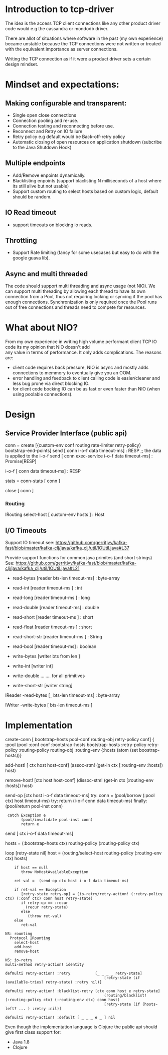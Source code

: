 # Introduction to tcp-driver

The idea is the access TCP client connections like any other product driver code would e.g the cassandra or mondodb driver.<br/>

There are allot of situations where software in the past (my own experience) became unstable because the TCP connections
were not written or treated with the equivalent importance as server connections.

Writing the TCP connection as if it were a product driver sets a certain design mindset.

# Mindset and expectations:

## Making configurable and transparent:  

  * Single open close connections
  * Connection pooling and re-use.
  * Connection testing and reconnecting before use.
  * Reconnect and Retry on IO failure
  * Retry policy e.g default would be Back-off-retry policy
  * Automatic closing of open resources on application shutdown (subcribe to the Java Shutdown Hook)

## Multiple endpoints

  * Add/Remove enpoints dynamically.
  * Blacklisting enpoints (support blaclisting N milliseconds of a host where its still alive but not usable)
  * Support custom routing to select hosts based on custom logic, default should be random.

## IO Read timeout
  * support timeouts on blocking io reads.
  
## Throttling 
  
  * Support Rate limiting (fancy for some usecases but easy to do with the google guava lib).


## Async and multi threaded
 
  The code should support multi threading and async usage (not NIO). We can support multi threading by 
  allowing each thread to have its own connection from a Pool, thus not requiring locking or syncing if 
  the pool has enough connections. Synchronization is only required once the Pool runs out of free connections
  and threads need to compete for resources.

# What about NIO?

From my own experience in writing high volume performant client TCP IO code its my opinion that NIO doesn't add  
any value in terms of performance. It only adds complications. The reasons are:

  * client code requires back pressure, NIO is async and mostly adds connections to memmory to eventually
    give you an OOM.
  * error handling and feedback to client calling code is easier/cleaner and less bug prone via direct blocking IO.
  * for client code bocking IO can be as fast or even faster than NIO (when using poolable connections).


# Design


## Service Provider Interface (public api)

  conn = create [{custom-env conf routing rate-limiter retry-policy} bootstrap-end-points]
  send [ conn i-o-f data timeout-ms] : RESP  ;; the data is applied to the i-o-f
  send [ conn exec-service i-o-f data timeout-ms] : Promise[RESP]
  
  i-o-f [ conn data timeout-ms] : RESP

  stats = conn-stats [ conn ]
  
  close [ conn ]


### Routing
  IRouting
     select-host [ custom-env hosts ] : Host
     
## I/O Timeouts
  
  Support IO timeout see: https://github.com/gerritjvv/kafka-fast/blob/master/kafka-clj/java/kafka_clj/util/IOUtil.java#L37
  
  Provide support functions for common java primites (and short strings)  
  See: https://github.com/gerritjvv/kafka-fast/blob/master/kafka-clj/java/kafka_clj/util/IOUtil.java#L21  
  
  * read-bytes [reader bts-len timeout-ms] : byte-array
  * read-int [reader timeout-ms ] : int
  * read-long [reader timeout-ms ] : long
  * read-double [reader timeout-ms] : double
  * read-short [reader timeout-ms ] : short
  * read-float [reader timeout-ms ] : short
  * read-short-str [reader timeout-ms ] : String
  * read-bool [reader timeout-ms] : boolean
  
  * write-bytes [writer bts from len ]
  * write-int [writer int]
  * write-double ...
  .... for all primitives 
  * write-short-str [writer string]
  
  IReader
    -read-bytes [_ bts-len timeout-ms] : byte-array
    
  IWriter
    -write-bytes [ bts-len timeout-ms ]
  
# Implementation

 create-conn [ bootstrap-hosts pool-conf routing-obj retry-policy conf]
   { :pool (pool
     :conf conf
     :bootstrap-hosts bootstrap-hosts
     :retry-policy retry-policy
     :routing-policy routing-obj
     :routing-env {:hosts (atom (set boostrap-hosts))}
     
     
                
 add-host! [ ctx host host-conf]
    (assoc-stm! (get-in ctx [:routing-env :hosts]) host)
    
 remove-host! [ctx host host-conf]
   (dissoc-stm! (get-in ctx [:routing-env :hosts]) host)
       
 send-op [ctx host i-o-f data timeout-ms]
    try:
       conn = (pool/borrow (:pool ctx) host timeout-ms)
       try:
          return (i-o-f conn data timeout-ms)
       finally:
          (pool/return pool-inst conn)
                                 
     catch Exception e
           (pool/invalidate pool-inst conn)
           return e
       

 send [ ctx i-o-f data timeout-ms]
 
   hosts = (:bootstrap-hosts ctx)
   routing-policy (:routing-policy ctx)
   
   
   loop [retry-state  nil]
        host = (routing/select-host routing-policy (:routing-env ctx) hosts)
              
        if host == null
           throw NoHostAvailableException
           
        ret-val =  (send-op ctx host i-o-f data timeout-ms)
        
        if ret-val == Exception
           [retry-state retry-op] = (io-retry/retry-action! (:retry-policy ctx) (:conf ctx) conn host retry-state)
           if retry-op == :recur
             (recur retry-state)
           else
              (throw ret-val)
        else
           ret-val
           
    NS: rounting
      Protocol IRounting
        select-host 
        add-host
        remove-host
        
    NS: io-retry
    multi-method retry-action! identity
    
    defmulti retry-action! :retry           [_ _ _ _ retry-state] 
                                                [retry-state (if (available-tries? retry-state) :retry nil)]
                                                
    defmulti retry-action! :blacklist-retry [ctx conn host e retry-state]
                                                (routing/blacklist! (:routing-policy ctx) (:routing-env ctx) conn host)
                                                [retry-state (if (hosts-left? ... ) :retry :nil)]
                                                
    defmulti retry-action! :default [ _ _ _ e _ ] nil
    
                                                
                                             
           
      

Even though the implementation language is Clojure the public api should give first class support for:  
  
  * Java 1.8
  * Clojure
  
